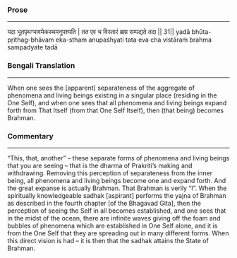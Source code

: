 ### Prose 
 --- 
यदा भूतपृथग्भावमेकस्थमनुपश्यति |
तत एव च विस्तारं ब्रह्म सम्पद्यते तदा || 31||
yadā bhūta-pṛithag-bhāvam eka-stham anupaśhyati
tata eva cha vistāraṁ brahma sampadyate tadā

### Bengali Translation 
 --- 
When one sees the [apparent] separateness of the aggregate of phenomena and living beings existing in a singular place (residing in the One Self), and when one sees that all phenomena and living beings expand forth from That Itself (from that One Self Itself), then (that being) becomes Brahman. 

### Commentary 
 --- 
“This, that, another” – these separate forms of phenomena and living beings that you are seeing – that is the dharma of Prakriti’s making and withdrawing. Removing this perception of separateness from the inner being, all phenomena and living beings become one and expand forth. And the great expanse is actually Brahman. That Brahman is verily “I”. When the spiritually knowledgeable sadhak [aspirant] performs the yajna of Brahman as described in the fourth chapter [of the Bhagavad Gita], then the perception of seeing the Self in all becomes established, and one sees that in the midst of the ocean, there are infinite waves giving off the foam and bubbles of phenomena which are established in One Self alone, and it is from the One Self that they are spreading out in many different forms. When this direct vision is had – it is then that the sadhak attains the State of Brahman.